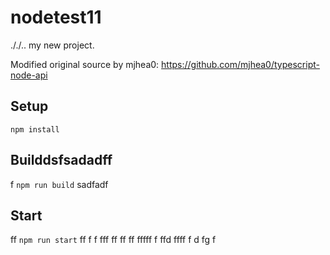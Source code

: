 # nodetest11
././..
my new project.

Modified original source by mjhea0: https://github.com/mjhea0/typescript-node-api

## Setup

`npm install`

## Builddsfsadadff
f
`npm run build`
sadfadf
## Start
ff
`npm run start`
ff
f
f
fff
ff
ff
ff
fffff
f
ffd
ffff
f
d
fg
f
